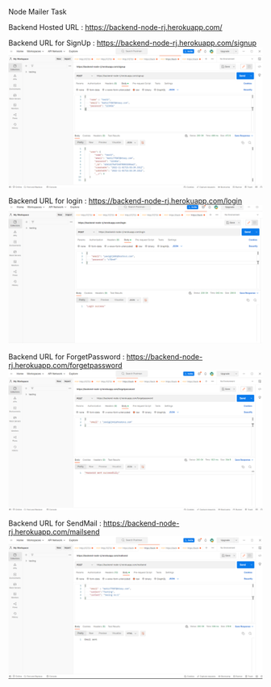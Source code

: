 Node Mailer Task

Backend Hosted URL : https://backend-node-rj.herokuapp.com/

Backend URL for SignUp : https://backend-node-rj.herokuapp.com/signup
![ALT text](/IMG/signup.png)

Backend URL for login : https://backend-node-rj.herokuapp.com/login
![ALT text](/IMG/login.png)

Backend URL for ForgetPassword : https://backend-node-rj.herokuapp.com/forgetpassword
![ALT text](/IMG/passwordReset.png)

Backend URL for SendMail : https://backend-node-rj.herokuapp.com/mailsend
![ALT text](/IMG/mailsend.png)
